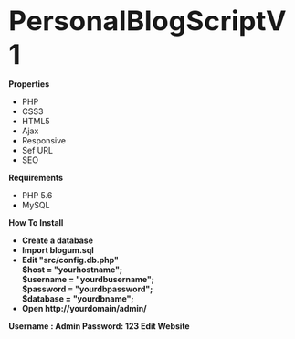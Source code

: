 <font size=10 ><b>PersonalBlogScriptV1</b></font>

<b>Properties</b>
<ul>
 <li>PHP</li>
  <li>CSS3</li>
  <li>HTML5</li>
  <li>Ajax</li>
  <li>Responsive</li>
  <li>Sef URL</li>
  <li>SEO</li>
 </ul>

<b>Requirements</b>
<ul>
  <li>PHP 5.6</li>
  <li>MySQL</li>
</ul>

<b>How To Install
<ul>  
    <li>Create a database
    <li>Import blogum.sql
    <li>Edit "src/config.db.php"
      <br />$host               = "yourhostname";
      <br />$username           = "yourdbusername";
      <br />$password           = "yourdbpassword";
      <br />$database           = "yourdbname";
  <li>Open http://yourdomain/admin/
</ul>

Username : Admin Password: 123
Edit Website
